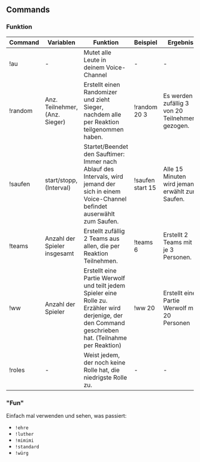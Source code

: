 ## Commands
### Funktion
| Command 	| Variablen                      	| Funktion                                                                                                                                               	| Beispiel         	| Ergebnis                                         	|
|---------	|--------------------------------	|--------------------------------------------------------------------------------------------------------------------------------------------------------	|------------------	|--------------------------------------------------	|
| !au     	| -                              	| Mutet alle Leute in deinem Voice-Channel                                                                                                               	| -                	| -                                                	|
| !random 	| Anz. Teilnehmer, (Anz. Sieger) 	| Erstellt einen Randomizer und zieht Sieger, nachdem alle per Reaktion teilgenommen haben.                                                              	| !random 20 3     	| Es werden zufällig 3 von 20 Teilnehmern gezogen. 	|
| !saufen 	| start/stopp, (Interval)        	| Startet/Beendet den Sauftimer: Immer nach Ablauf des Intervals, wird jemand der sich in einem Voice-Channel befindet auserwählt zum Saufen.            	| !saufen start 15 	| Alle 15 Minuten wird jemand erwählt zum Saufen.  	|
| !teams  	| Anzahl der Spieler insgesamt   	| Erstellt zufällig 2 Teams aus allen, die per Reaktion Teilnehmen.                                                                                      	| !teams 6         	| Erstellt 2 Teams mit je 3 Personen.              	|
| !ww     	| Anzahl der Spieler             	| Erstellt eine Partie Werwolf und teilt jedem Spieler eine Rolle zu. Erzähler wird derjenige, der den Command geschrieben hat. (Teilnahme per Reaktion) 	| !ww 20           	| Erstellt eine Partie Werwolf mit 20 Personen     	|
| !roles  	| -                              	| Weist jedem, der noch keine Rolle hat, die niedrigste Rolle zu.                                                                                        	| -                	| -                                                	|
  
  
### "Fun"
Einfach mal verwenden und sehen, was passiert:  

- `!ehre`
- `!luther`
- `!mimimi`
- `!standard`
- `!würg`
